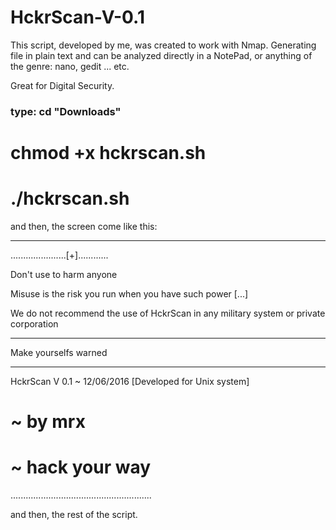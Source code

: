 # HckrScan-V-0.1
 
 This script, developed by me, was created to work with Nmap. Generating file in plain text and can be analyzed directly in a NotePad, or anything of the genre: nano, gedit ... etc. 
 
 Great for Digital Security.



### type: cd "Downloads"
# chmod +x hckrscan.sh
# ./hckrscan.sh 

and then, the screen come like this:

----------------------------------------------------------------------------------------------------------------------------
 ......................[+]............ 

  Don't use to harm anyone 

 Misuse is the risk you run when you have such power [...] 

 We do not recommend the use of HckrScan in any military system or private corporation 

-----------------------------------------------------------------------------------------------------------------------------
 Make yourselfs warned 

------------------------------------------------------------------------------------------------------------------------------
 HckrScan V 0.1 ~ 12/06/2016 [Developed for Unix system]

# ~ by mrx

# ~ hack your way 
........................................................

and then, the rest of the script.
